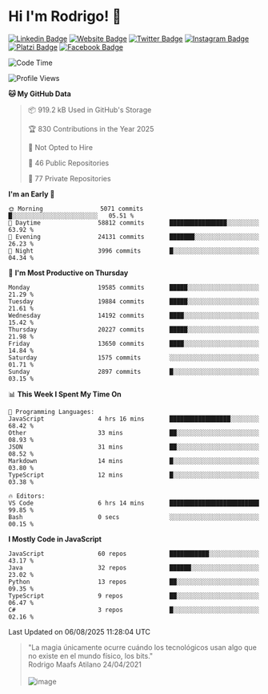 # Hi I'm Rodrigo! 👋
[![Linkedin Badge](https://img.shields.io/badge/-rmaafs-blue?style=flat&logo=Linkedin&logoColor=white&link=https://www.linkedin.com/in/rmaafs/)](https://www.linkedin.com/in/rmaafs/)
[![Website Badge](https://img.shields.io/badge/-rmaafs.com-0a192f?style=flat&logo=Google-Chrome&logoColor=white&link=https://rmaafs.com)](https://rmaafs.com)
[![Twitter Badge](https://img.shields.io/badge/-@royendero-1ca0f1?style=flat&labelColor=1ca0f1&logo=twitter&logoColor=white&link=https://twitter.com/royendero)](https://twitter.com/royendero)
[![Instagram Badge](https://img.shields.io/badge/-@rmaafs-purple?style=flat&logo=instagram&logoColor=white&link=https://instagram.com/rmaafs/)](https://instagram.com/rmaafs)
[![Platzi Badge](https://img.shields.io/badge/-rmaafs-203845?style=flat&logo=Platzi&logoColor=98CA3F&link=https://platzi.com/p/rmaafs/)](https://platzi.com/p/rmaafs/)
[![Facebook Badge](https://img.shields.io/badge/-rmaafs-046CE4?style=flat&logo=Facebook&logoColor=white&link=https://www.facebook.com/rmaafs/)](https://www.facebook.com/rmaafs/)

<!--START_SECTION:waka-->
![Code Time](http://img.shields.io/badge/Code%20Time-3%2C587%20hrs%2012%20mins-blue)

![Profile Views](http://img.shields.io/badge/Profile%20Views-3-blue)

**🐱 My GitHub Data** 

> 📦 919.2 kB Used in GitHub's Storage 
 > 
> 🏆 830 Contributions in the Year 2025
 > 
> 🚫 Not Opted to Hire
 > 
> 📜 46 Public Repositories 
 > 
> 🔑 77 Private Repositories 
 > 
**I'm an Early 🐤** 

```text
🌞 Morning                5071 commits        █░░░░░░░░░░░░░░░░░░░░░░░░   05.51 % 
🌆 Daytime                58812 commits       ████████████████░░░░░░░░░   63.92 % 
🌃 Evening                24131 commits       ███████░░░░░░░░░░░░░░░░░░   26.23 % 
🌙 Night                  3996 commits        █░░░░░░░░░░░░░░░░░░░░░░░░   04.34 % 
```
📅 **I'm Most Productive on Thursday** 

```text
Monday                   19585 commits       █████░░░░░░░░░░░░░░░░░░░░   21.29 % 
Tuesday                  19884 commits       █████░░░░░░░░░░░░░░░░░░░░   21.61 % 
Wednesday                14192 commits       ████░░░░░░░░░░░░░░░░░░░░░   15.42 % 
Thursday                 20227 commits       █████░░░░░░░░░░░░░░░░░░░░   21.98 % 
Friday                   13650 commits       ████░░░░░░░░░░░░░░░░░░░░░   14.84 % 
Saturday                 1575 commits        ░░░░░░░░░░░░░░░░░░░░░░░░░   01.71 % 
Sunday                   2897 commits        █░░░░░░░░░░░░░░░░░░░░░░░░   03.15 % 
```


📊 **This Week I Spent My Time On** 

```text
💬 Programming Languages: 
JavaScript               4 hrs 16 mins       █████████████████░░░░░░░░   68.42 % 
Other                    33 mins             ██░░░░░░░░░░░░░░░░░░░░░░░   08.93 % 
JSON                     31 mins             ██░░░░░░░░░░░░░░░░░░░░░░░   08.52 % 
Markdown                 14 mins             █░░░░░░░░░░░░░░░░░░░░░░░░   03.80 % 
TypeScript               12 mins             █░░░░░░░░░░░░░░░░░░░░░░░░   03.38 % 

🔥 Editors: 
VS Code                  6 hrs 14 mins       █████████████████████████   99.85 % 
Bash                     0 secs              ░░░░░░░░░░░░░░░░░░░░░░░░░   00.15 % 
```

**I Mostly Code in JavaScript** 

```text
JavaScript               60 repos            ███████████░░░░░░░░░░░░░░   43.17 % 
Java                     32 repos            ██████░░░░░░░░░░░░░░░░░░░   23.02 % 
Python                   13 repos            ██░░░░░░░░░░░░░░░░░░░░░░░   09.35 % 
TypeScript               9 repos             ██░░░░░░░░░░░░░░░░░░░░░░░   06.47 % 
C#                       3 repos             █░░░░░░░░░░░░░░░░░░░░░░░░   02.16 % 
```




 Last Updated on 06/08/2025 11:28:04 UTC
<!--END_SECTION:waka-->

> "La magia únicamente ocurre cuándo los tecnológicos usan algo que no existe en el mundo físico, los bits."<br>
>  Rodrigo Maafs Atilano 24/04/2021
<br><br>
![image](https://user-images.githubusercontent.com/47652130/116024039-ff6eb680-a612-11eb-8b42-290c8922697e.png)
